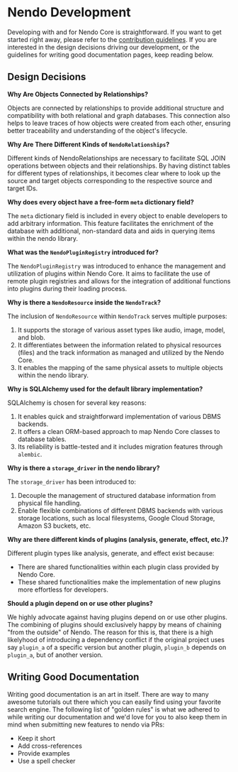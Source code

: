 # Nendo Development

Developing with and for Nendo Core is straightforward. If you want to get started right away, please refer to the [contribution guidelines](../contributing.md). If you are interested in the design decisions driving our development, or the guidelines for writing good documentation pages, keep reading below.

## Design Decisions

**Why Are Objects Connected by Relationships?**

Objects are connected by relationships to provide additional structure and compatibility with both relational and graph databases. This connection also helps to leave traces of how objects were created from each other, ensuring better traceability and understanding of the object's lifecycle.

**Why Are There Different Kinds of `NendoRelationships`?**

Different kinds of NendoRelationships are necessary to facilitate SQL JOIN operations between objects and their relationships. By having distinct tables for different types of relationships, it becomes clear where to look up the source and target objects corresponding to the respective source and target IDs.

**Why does every object have a free-form `meta` dictionary field?**

The `meta` dictionary field is included in every object to enable developers to add arbitrary information. This feature facilitates the enrichment of the database with additional, non-standard data and aids in querying items within the nendo library.

**What was the `NendoPluginRegistry` introduced for?**

The `NendoPluginRegistry` was introduced to enhance the management and utilization of plugins within Nendo Core. It aims to facilitate the use of remote plugin registries and allows for the integration of additional functions into plugins during their loading process.

**Why is there a `NendoResource` inside the `NendoTrack`?**

The inclusion of `NendoResource` within `NendoTrack` serves multiple purposes: 
1. It supports the storage of various asset types like audio, image, model, and blob.
2. It differentiates between the information related to physical resources (files) and the track information as managed and utilized by the Nendo Core.
3. It enables the mapping of the same physical assets to multiple objects within the nendo library.

**Why is SQLAlchemy used for the default library implementation?**

SQLAlchemy is chosen for several key reasons:
1. It enables quick and straightforward implementation of various DBMS backends.
2. It offers a clean ORM-based approach to map Nendo Core classes to database tables.
3. Its reliability is battle-tested and it includes migration features through `alembic`.


**Why is there a `storage_driver` in the nendo library?**

The `storage_driver` has been introduced to:
1. Decouple the management of structured database information from physical file handling.
2. Enable flexible combinations of different DBMS backends with various storage locations, such as local filesystems, Google Cloud Storage, Amazon S3 buckets, etc.

**Why are there different kinds of plugins (analysis, generate, effect, etc.)?**

Different plugin types like analysis, generate, and effect exist because:
- There are shared functionalities within each plugin class provided by Nendo Core.
- These shared functionalities make the implementation of new plugins more effortless for developers.

**Should a plugin depend on or use other plugins?**

We highly advocate against having plugins depend on or use other plugins. The combining of plugins should exclusively happy by means of chaining "from the outside" of Nendo. The reason for this is, that there is a high likelyhood of introducing a dependency conflict if the original project uses say `plugin_a` of a specific version but another plugin, `plugin_b` depends on `plugin_a`, but of another version.

## Writing Good Documentation

Writing good documentation is an art in itself. There are way to many awesome tutorials out there which you can easily find using your favorite search engine. The following list of "golden rules" is what we adhered to while writing our documentation and we'd love for you to also keep them in mind when submitting new features to nendo via PRs:

- Keep it short
- Add cross-references
- Provide examples
- Use a spell checker